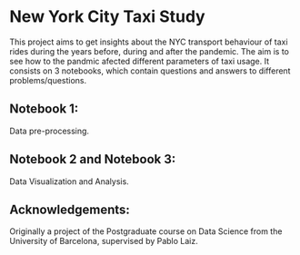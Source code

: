 # New York City Taxi Study

This project aims to get insights about the NYC transport behaviour of taxi rides during the years before, during and after the pandemic. The aim is to see how to the pandmic afected different parameters of taxi usage. It consists on 3 notebooks, which contain questions and answers to different problems/questions.

## Notebook 1:

Data pre-processing.

## Notebook 2 and Notebook 3:

Data Visualization and Analysis.

## Acknowledgements:
Originally a project of the Postgraduate course on Data Science from the University of Barcelona, supervised by Pablo Laiz.
